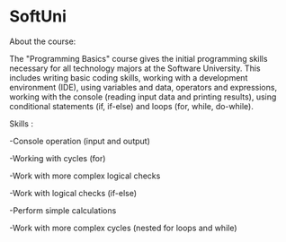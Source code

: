 # SoftUni
About the course:

The "Programming Basics" course gives the initial programming skills necessary for all technology majors at the Software University. This includes writing basic coding skills, working with a development environment (IDE), using variables and data, operators and expressions, working with the console (reading input data and printing results), using conditional statements (if, if-else) and loops (for, while, do-while).

Skills :

-Console operation (input and output)

-Working with cycles (for)

-Work with more complex logical checks

-Work with logical checks (if-else)

-Perform simple calculations

-Work with more complex cycles (nested for loops and while)

